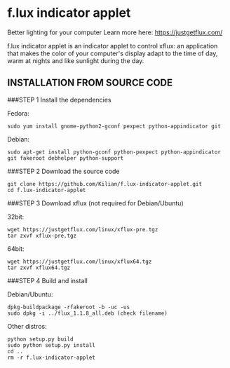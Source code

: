 f.lux indicator applet
======================
Better lighting for your computer
Learn more here: https://justgetflux.com/

f.lux indicator applet is an indicator applet to control xflux: an application
that makes the color of your computer's display adapt to the time of day, warm
at nights and like sunlight during the day.

INSTALLATION FROM SOURCE CODE
--------
###STEP 1 Install the dependencies

Fedora:

```
sudo yum install gnome-python2-gconf pexpect python-appindicator git
```

Debian:

```
sudo apt-get install python-gconf python-pexpect python-appindicator git fakeroot debhelper python-support
```

###STEP 2 Download the source code

```
git clone https://github.com/Kilian/f.lux-indicator-applet.git
cd f.lux-indicator-applet
```

###STEP 3 Download xflux (not required for Debian/Ubuntu)

32bit:

```
wget https://justgetflux.com/linux/xflux-pre.tgz
tar zxvf xflux-pre.tgz
```

64bit:

```
wget https://justgetflux.com/linux/xflux64.tgz
tar zxvf xflux64.tgz
```


###STEP 4 Build and install

Debian/Ubuntu:

```
dpkg-buildpackage -rfakeroot -b -uc -us
sudo dpkg -i ../flux_1.1.8_all.deb (check filename)
```

Other distros:

```
python setup.py build
sudo python setup.py install
cd ..
rm -r f.lux-indicator-applet
```

